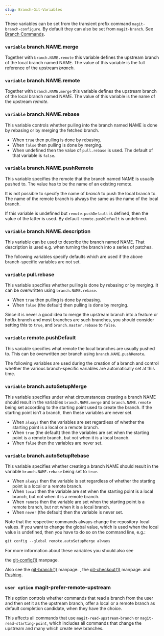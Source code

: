 ```yaml
---
slug: Branch-Git-Variables
---
```


These variables can be set from the transient prefix command `magit-branch-configure`. By default they can also be set from `magit-branch`. See [Branch Commands](Branch-Commands).

### <span className="tag variable">`variable`</span> **branch.NAME.merge**

Together with `branch.NAME.remote` this variable defines the upstream branch of the local branch named NAME. The value of this variable is the full reference of the upstream *branch*.

### <span className="tag variable">`variable`</span> **branch.NAME.remote**

Together with `branch.NAME.merge` this variable defines the upstream branch of the local branch named NAME. The value of this variable is the name of the upstream *remote*.

### <span className="tag variable">`variable`</span> **branch.NAME.rebase**

This variable controls whether pulling into the branch named NAME is done by rebasing or by merging the fetched branch.

*   When `true` then pulling is done by rebasing.
*   When `false` then pulling is done by merging.
*   When undefined then the value of `pull.rebase` is used. The default of that variable is `false`.

### <span className="tag variable">`variable`</span> **branch.NAME.pushRemote**

This variable specifies the remote that the branch named NAME is usually pushed to. The value has to be the name of an existing remote.

It is not possible to specify the name of *branch* to push the local branch to. The name of the remote branch is always the same as the name of the local branch.

If this variable is undefined but `remote.pushDefault` is defined, then the value of the latter is used. By default `remote.pushDefault` is undefined.

### <span className="tag variable">`variable`</span> **branch.NAME.description**

This variable can be used to describe the branch named NAME. That description is used e.g. when turning the branch into a series of patches.

The following variables specify defaults which are used if the above branch-specific variables are not set.

### <span className="tag variable">`variable`</span> **pull.rebase**

This variable specifies whether pulling is done by rebasing or by merging. It can be overwritten using `branch.NAME.rebase`.

*   When `true` then pulling is done by rebasing.
*   When `false` (the default) then pulling is done by merging.

Since it is never a good idea to merge the upstream branch into a feature or hotfix branch and most branches are such branches, you should consider setting this to `true`, and `branch.master.rebase` to `false`.

### <span className="tag variable">`variable`</span> **remote.pushDefault**

This variable specifies what remote the local branches are usually pushed to. This can be overwritten per branch using `branch.NAME.pushRemote`.

The following variables are used during the creation of a branch and control whether the various branch-specific variables are automatically set at this time.

### <span className="tag variable">`variable`</span> **branch.autoSetupMerge**

This variable specifies under what circumstances creating a branch NAME should result in the variables `branch.NAME.merge` and `branch.NAME.remote` being set according to the starting point used to create the branch. If the starting point isn’t a branch, then these variables are never set.

*   When `always` then the variables are set regardless of whether the starting point is a local or a remote branch.
*   When `true` (the default) then the variables are set when the starting point is a remote branch, but not when it is a local branch.
*   When `false` then the variables are never set.

### <span className="tag variable">`variable`</span> **branch.autoSetupRebase**

This variable specifies whether creating a branch NAME should result in the variable `branch.NAME.rebase` being set to `true`.

*   When `always` then the variable is set regardless of whether the starting point is a local or a remote branch.
*   When `local` then the variable are set when the starting point is a local branch, but not when it is a remote branch.
*   When `remote` then the variable are set when the starting point is a remote branch, but not when it is a local branch.
*   When `never` (the default) then the variable is never set.

Note that the respective commands always change the repository-local values. If you want to change the global value, which is used when the local value is undefined, then you have to do so on the command line, e.g.:

```lisp
git config --global remote.autoSetupMerge always
```

For more information about these variables you should also see

the [git-config(1)](http://git-scm.com/docs/git-config) manpage.

Also see the [git-branch(1)](http://git-scm.com/docs/git-branch) manpage. , the [git-checkout(1)](http://git-scm.com/docs/git-checkout) manpage. and [Pushing](Pushing).

### <span className="tag useroption">`user option`</span> **magit-prefer-remote-upstream**

This option controls whether commands that read a branch from the user and then set it as the upstream branch, offer a local or a remote branch as default completion candidate, when they have the choice.

This affects all commands that use `magit-read-upstream-branch` or `magit-read-starting-point`, which includes all commands that change the upstream and many which create new branches.
